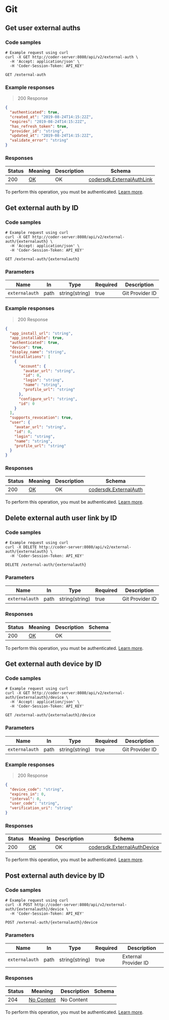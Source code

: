 # Git

## Get user external auths

### Code samples

```shell
# Example request using curl
curl -X GET http://coder-server:8080/api/v2/external-auth \
  -H 'Accept: application/json' \
  -H 'Coder-Session-Token: API_KEY'
```

`GET /external-auth`

### Example responses

> 200 Response

```json
{
  "authenticated": true,
  "created_at": "2019-08-24T14:15:22Z",
  "expires": "2019-08-24T14:15:22Z",
  "has_refresh_token": true,
  "provider_id": "string",
  "updated_at": "2019-08-24T14:15:22Z",
  "validate_error": "string"
}
```

### Responses

| Status | Meaning                                                 | Description | Schema                                                           |
|--------|---------------------------------------------------------|-------------|------------------------------------------------------------------|
| 200    | [OK](https://tools.ietf.org/html/rfc7231#section-6.3.1) | OK          | [codersdk.ExternalAuthLink](schemas.md#codersdkexternalauthlink) |

To perform this operation, you must be authenticated. [Learn more](authentication.md).

## Get external auth by ID

### Code samples

```shell
# Example request using curl
curl -X GET http://coder-server:8080/api/v2/external-auth/{externalauth} \
  -H 'Accept: application/json' \
  -H 'Coder-Session-Token: API_KEY'
```

`GET /external-auth/{externalauth}`

### Parameters

| Name           | In   | Type           | Required | Description     |
|----------------|------|----------------|----------|-----------------|
| `externalauth` | path | string(string) | true     | Git Provider ID |

### Example responses

> 200 Response

```json
{
  "app_install_url": "string",
  "app_installable": true,
  "authenticated": true,
  "device": true,
  "display_name": "string",
  "installations": [
    {
      "account": {
        "avatar_url": "string",
        "id": 0,
        "login": "string",
        "name": "string",
        "profile_url": "string"
      },
      "configure_url": "string",
      "id": 0
    }
  ],
  "supports_revocation": true,
  "user": {
    "avatar_url": "string",
    "id": 0,
    "login": "string",
    "name": "string",
    "profile_url": "string"
  }
}
```

### Responses

| Status | Meaning                                                 | Description | Schema                                                   |
|--------|---------------------------------------------------------|-------------|----------------------------------------------------------|
| 200    | [OK](https://tools.ietf.org/html/rfc7231#section-6.3.1) | OK          | [codersdk.ExternalAuth](schemas.md#codersdkexternalauth) |

To perform this operation, you must be authenticated. [Learn more](authentication.md).

## Delete external auth user link by ID

### Code samples

```shell
# Example request using curl
curl -X DELETE http://coder-server:8080/api/v2/external-auth/{externalauth} \
  -H 'Coder-Session-Token: API_KEY'
```

`DELETE /external-auth/{externalauth}`

### Parameters

| Name           | In   | Type           | Required | Description     |
|----------------|------|----------------|----------|-----------------|
| `externalauth` | path | string(string) | true     | Git Provider ID |

### Responses

| Status | Meaning                                                 | Description | Schema |
|--------|---------------------------------------------------------|-------------|--------|
| 200    | [OK](https://tools.ietf.org/html/rfc7231#section-6.3.1) | OK          |        |

To perform this operation, you must be authenticated. [Learn more](authentication.md).

## Get external auth device by ID

### Code samples

```shell
# Example request using curl
curl -X GET http://coder-server:8080/api/v2/external-auth/{externalauth}/device \
  -H 'Accept: application/json' \
  -H 'Coder-Session-Token: API_KEY'
```

`GET /external-auth/{externalauth}/device`

### Parameters

| Name           | In   | Type           | Required | Description     |
|----------------|------|----------------|----------|-----------------|
| `externalauth` | path | string(string) | true     | Git Provider ID |

### Example responses

> 200 Response

```json
{
  "device_code": "string",
  "expires_in": 0,
  "interval": 0,
  "user_code": "string",
  "verification_uri": "string"
}
```

### Responses

| Status | Meaning                                                 | Description | Schema                                                               |
|--------|---------------------------------------------------------|-------------|----------------------------------------------------------------------|
| 200    | [OK](https://tools.ietf.org/html/rfc7231#section-6.3.1) | OK          | [codersdk.ExternalAuthDevice](schemas.md#codersdkexternalauthdevice) |

To perform this operation, you must be authenticated. [Learn more](authentication.md).

## Post external auth device by ID

### Code samples

```shell
# Example request using curl
curl -X POST http://coder-server:8080/api/v2/external-auth/{externalauth}/device \
  -H 'Coder-Session-Token: API_KEY'
```

`POST /external-auth/{externalauth}/device`

### Parameters

| Name           | In   | Type           | Required | Description          |
|----------------|------|----------------|----------|----------------------|
| `externalauth` | path | string(string) | true     | External Provider ID |

### Responses

| Status | Meaning                                                         | Description | Schema |
|--------|-----------------------------------------------------------------|-------------|--------|
| 204    | [No Content](https://tools.ietf.org/html/rfc7231#section-6.3.5) | No Content  |        |

To perform this operation, you must be authenticated. [Learn more](authentication.md).
